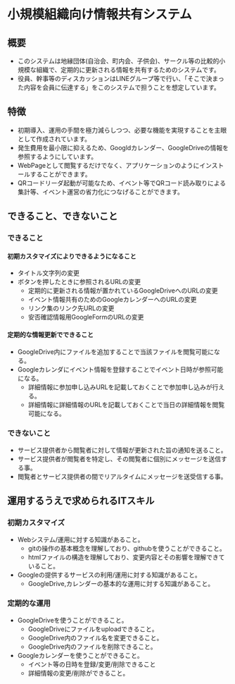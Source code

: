 # 小規模組織向け情報共有システム
## 概要
- このシステムは地縁団体(自治会、町内会、子供会)、サークル等の比較的小規模な組織で、定期的に更新される情報を共有するためのシステムです。
- 役員、幹事等のディスカッションはLINEグループ等で行い、「そこで決まった内容を会員に伝達する」をこのシステムで担うことを想定しています。
## 特徴
- 初期導入、運用の手間を極力減らしつつ、必要な機能を実現することを主眼として作成されています。
- 発生費用を最小限に抑えるため、Googldカレンダー、GoogleDriveの情報を参照するようにしています。
- WebPageとして閲覧するだけでなく、アプリケーションのようにインストールすることができます。
- QRコードリーダ起動が可能なため、イベント等でQRコード読み取りによる集計等、イベント運営の省力化につなげることができます。

## できること、できないこと
### できること
#### 初期カスタマイズによりできるようになること
- タイトル文字列の変更
- ボタンを押したときに参照されるURLの変更
  - 定期的に更新される情報が置かれているGoogleDriveへのURLの変更
  - イベント情報共有のためのGoogleカレンダーへのURLの変更
  - リンク集のリンク先URLの変更
  - 安否確認情報用GoogleFormのURLの変更
#### 定期的な情報更新でできること
- GoogleDrive内にファイルを追加することで当該ファイルを閲覧可能になる。
- Googleカレンダにイベント情報を登録することでイベント日時が参照可能になる。
  - 詳細情報に参加申し込みURLを記載しておくことで参加申し込みが行える。
  - 詳細情報に詳細情報のURLを記載しておくことで当日の詳細情報を閲覧可能になる。
### できないこと
- サービス提供者から閲覧者に対して情報が更新された旨の通知を送ること。
- サービス提供者が閲覧者を特定し、その閲覧者に個別にメッセージを送信する事。
- 閲覧者とサービス提供者の間でリアルタイムにメッセージを送受信する事。

## 運用するうえで求められるITスキル
### 初期カスタマイズ
- Webシステム/運用に対する知識があること。
  - gitの操作の基本概念を理解しており、githubを使うことができること。
  - htmlファイルの構造を理解しており、変更内容とその影響を理解できていること。
- Googleの提供するサービスの利用/運用に対する知識があること。
  - GoogleDrive,カレンダーの基本的な運用に対する知識があること。

### 定期的な運用
- GoogleDriveを使うことができること。
  - GoogleDriveにファイルをuploadできること。
  - GoogleDrive内のファイル名を変更できること。
  - GoogleDrive内のファイルを削除できること。
- Googleカレンダーを使うことができること。
  - イベント等の日時を登録/変更/削除できること
  - 詳細情報の変更/削除ができること。
